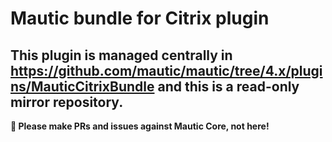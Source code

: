 # Mautic bundle for Citrix plugin

## This plugin is managed centrally in https://github.com/mautic/mautic/tree/4.x/plugins/MauticCitrixBundle and this is a read-only mirror repository.

**📣 Please make PRs and issues against Mautic Core, not here!**